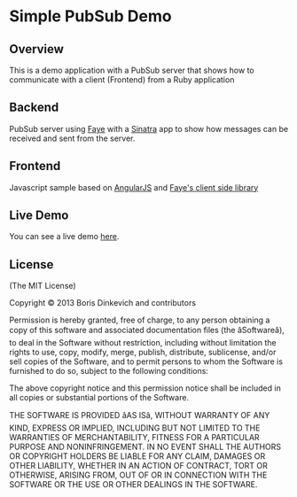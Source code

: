 # Simple PubSub Demo

## Overview

This is a demo application with a PubSub server that shows how to communicate with a client (Frontend) from a Ruby application

## Backend

PubSub server using [Faye](http://faye.jcoglan.com/) with a [Sinatra](http://www.sinatrarb.com/) app to show how messages can be received and sent from the server.

## Frontend
Javascript sample based on [AngularJS](angularjs.org) and [Faye's client side library](http://faye.jcoglan.com/browser.html)

## Live Demo
You can see a live demo [here](faye.herokuapps.com).

## License
(The MIT License)

Copyright © 2013 Boris Dinkevich and contributors

Permission is hereby granted, free of charge, to any person obtaining a copy of this software and associated documentation files (the âSoftwareâ), to deal in the Software without restriction, including without limitation the rights to use, copy, modify, merge, publish, distribute, sublicense, and/or sell copies of the Software, and to permit persons to whom the Software is furnished to do so, subject to the following conditions:

The above copyright notice and this permission notice shall be included in all copies or substantial portions of the Software.

THE SOFTWARE IS PROVIDED âAS ISâ, WITHOUT WARRANTY OF ANY KIND, EXPRESS OR IMPLIED, INCLUDING BUT NOT LIMITED TO THE WARRANTIES OF MERCHANTABILITY, FITNESS FOR A PARTICULAR PURPOSE AND NONINFRINGEMENT. IN NO EVENT SHALL THE AUTHORS OR COPYRIGHT HOLDERS BE LIABLE FOR ANY CLAIM, DAMAGES OR OTHER LIABILITY, WHETHER IN AN ACTION OF CONTRACT, TORT OR OTHERWISE, ARISING FROM, OUT OF OR IN CONNECTION WITH THE SOFTWARE OR THE USE OR OTHER DEALINGS IN THE SOFTWARE.
